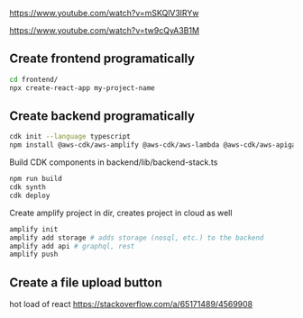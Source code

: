 https://www.youtube.com/watch?v=mSKQlV3lRYw

https://www.youtube.com/watch?v=tw9cQyA3B1M

## Create frontend programatically

```bash
cd frontend/
npx create-react-app my-project-name
```

## Create backend programatically

```bash
cdk init --language typescript
npm install @aws-cdk/aws-amplify @aws-cdk/aws-lambda @aws-cdk/aws-apigateway 
```

Build CDK components in backend/lib/backend-stack.ts

```bash
npm run build
cdk synth
cdk deploy
```

Create amplify project in dir, creates project in cloud as well

```bash
amplify init
amplify add storage # adds storage (nosql, etc.) to the backend
amplify add api # graphql, rest
amplify push
```

## Create a file upload button

hot load of react https://stackoverflow.com/a/65171489/4569908

